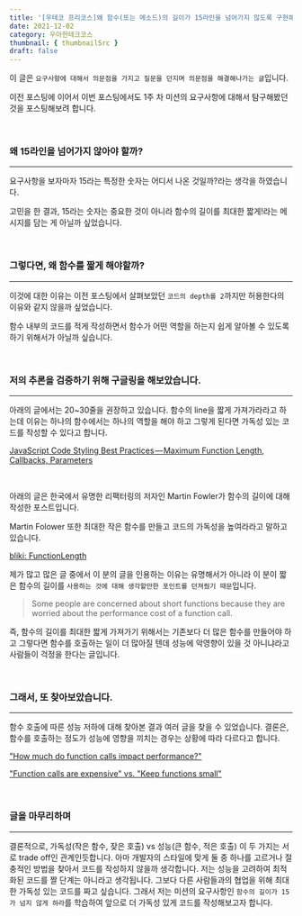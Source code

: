 ```yaml
---
title: '[우테코 프리코스]왜 함수(또는 메소드)의 길이가 15라인을 넘어가지 않도록 구현해야할까'
date: 2021-12-02
category: 우아한테크코스
thumbnail: { thumbnailSrc }
draft: false
---
```


이 글은 `요구사항에 대해서 의문점을 가지고 질문을 던지며 의문점을 해결해나가는 글`입니다.

이전 포스팅에 이어서 이번 포스팅에서도 1주 차 미션의 요구사항에 대해서 탐구해봤던 것을 포스팅해보려 합니다.

<br>

### 왜 15라인을 넘어가지 않아야 할까?

---

요구사항을 보자마자 15라는 특정한 숫자는 어디서 나온 것일까?라는 생각을 하였습니다.

고민을 한 결과, 15라는 숫자는 중요한 것이 아니라 함수의 길이를 최대한 짧게!라는 메시지를 담는 게 아닐까 싶었습니다.

<br>

### 그렇다면, 왜 함수를 짧게 해야할까?

---

이것에 대한 이유는 이전 포스팅에서 살펴보았던 `코드의 depth를 2`까지만 허용한다의 이유와 같지 않을까 싶었습니다.

함수 내부의 코드를 적게 작성하면서 함수가 어떤 역할을 하는지 쉽게 알아볼 수 있도록 하기 위해서가 아닐까 싶습니다.

<br>

### 저의 추론을 검증하기 위해 구글링을 해보았습니다.

---

아래의 글에서는 20~30줄을 권장하고 있습니다. 함수의 line을 짧게 가져가라라고 하는데 이유는 하나의 함수에서는 하나의 역할을 해야 하고 그렇게 된다면 가독성 있는 코드를 작성할 수 있다고 합니다.

[JavaScript Code Styling Best Practices — Maximum Function Length, Callbacks, Parameters](https://medium.com/swlh/javascript-code-styling-best-practices-maximum-function-length-callbacks-parameters-26098e465cd1)

<br>

아래의 글은 한국에서 유명한 리팩터링의 저자인 Martin Fowler가 함수의 길이에 대해 작성한 포스트입니다.

Martin Folower 또한 최대한 작은 함수를 만들고 코드의 가독성을 높여라라고 말하고 있습니다.

[bliki: FunctionLength](https://martinfowler.com/bliki/FunctionLength.html)

제가 많고 많은 글 중에서 이 분의 글을 인용하는 이유는 유명해서가 아니라 이 분이 짧은 함수의 길이를 `사용하는 것에 대해 생각할만한 포인트를 던져줬기 때문`입니다.

> Some people are concerned about short functions because they are worried about the performance cost of a function call.

즉, 함수의 길이를 최대한 짧게 가져가기 위해서는 기존보다 더 많은 함수를 만들어야 하고 그렇다면 함수를 호출하는 일이 더 많아질 텐데 성능에 악영향이 있을 것 아니냐라고 사람들이 걱정을 한다는 글입니다.

<br>

### 그래서, 또 찾아보았습니다.

---

함수 호출에 따른 성능 저하에 대해 찾아본 결과 여러 글을 찾을 수 있었습니다. 결론은, 함수를 호출하는 정도가 성능에 영향을 끼치는 경우는 상황에 따라 다르다고 합니다.

["How much do function calls impact performance?"](https://softwareengineering.stackexchange.com/questions/318055/how-much-do-function-calls-impact-performance)

["Function calls are expensive" vs. "Keep functions small"](https://stackoverflow.com/questions/11168939/function-calls-are-expensive-vs-keep-functions-small)

<br>

### 글을 마무리하며

---

결론적으로, 가독성(작은 함수, 잦은 호출) vs 성능(큰 함수, 적은 호출) 이 두 가지는 서로 trade off인 관계인듯합니다. 아마 개발자의 스타일에 맞게 둘 중 하나를 고르거나 절충적인 방법을 찾아서 코드를 작성하지 않을까 생각합니다. 저는 성능을 고려하여 최적화된 코드를 짤 단계는 아니라고 생각됩니다. 그보다 다른 사람들과의 협업을 위해 최대한 가독성 있는 코드를 짜고 싶습니다. 그래서 저는 미션의 요구사항인 `함수의 길이가 15가 넘지 않게 하라`를 학습하여 앞으로 더 가독성 있게 코드를 작성해보고자 합니다.
